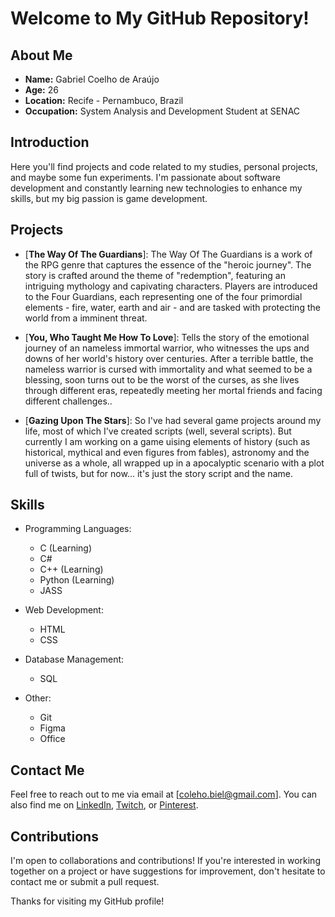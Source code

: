 # Welcome to My GitHub Repository!

## About Me
- **Name:** Gabriel Coelho de Araújo
- **Age:** 26
- **Location:** Recife - Pernambuco, Brazil
- **Occupation:** System Analysis and Development Student at SENAC

## Introduction
Here you'll find projects and code related to my studies, personal projects, and maybe some fun experiments. I'm passionate about software development and constantly learning new technologies to enhance my skills, but my big passion is game development.

## Projects
- [**The Way Of The Guardians**]: The Way Of The Guardians is a work of the RPG genre that captures the essence of the "heroic journey". The story is crafted around the theme of "redemption", featuring an intriguing mythology and capivating characters. Players are introduced to the Four Guardians, each representing one of the four primordial elements - fire, water, earth and air - and are tasked with protecting the world from a imminent threat.

- [**You, Who Taught Me How To Love**]: Tells the story of the emotional journey of an nameless immortal warrior, who witnesses the ups and downs of her world's history over centuries. After a terrible battle, the nameless warrior is cursed with immortality and what seemed to be a blessing, soon turns out to be the worst of the curses, as she lives through different eras, repeatedly meeting her mortal friends and facing different challenges..

- [**Gazing Upon The Stars**]: So I've had several game projects around my life, most of which I've created scripts (well, several scripts). But currently I am working on a game uising elements of history (such as historical, mythical and even figures from fables), astronomy and the universe as a whole, all wrapped up in a apocalyptic scenario with a plot full of twists, but for now... it's just the story script and the name.

## Skills
- Programming Languages: 
  - C (Learning)
  - C# 
  - C++ (Learning)
  - Python (Learning)
  - JASS
   
- Web Development:
  - HTML
  - CSS

- Database Management:
  - SQL

- Other:
  - Git
  - Figma
  - Office

## Contact Me
Feel free to reach out to me via email at [coleho.biel@gmail.com]. You can also find me on [LinkedIn](http://linkedin.com/in/gabrielcaraujo), [Twitch](http://twitch.tv/bordercansado), or [Pinterest](http://pinterest.com/KingOfDegeneracy).

## Contributions
I'm open to collaborations and contributions! If you're interested in working together on a project or have suggestions for improvement, don't hesitate to contact me or submit a pull request.

Thanks for visiting my GitHub profile!
